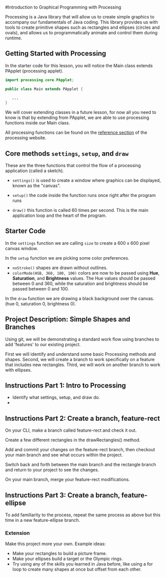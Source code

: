 #Introduction to Graphical Programming with Processing

Processing is a Java library that will allow us to create simple 
graphics to accompany our fundamentals of Java coding. 
This library provides us with tools to create primitive shapes such
as rectangles and ellipses (circles and ovals), and allows us to 
programmatically animate and control them during runtime.

## Getting Started with Processing
 In the starter code for this lesson, you will notice the Main class
 extends PApplet (processing applet). 
 
 ```java
import processing.core.PApplet;

public class Main extends PApplet {
    
    ...
}
```
 
 We will cover extending classes
 in a future lesson, for now all you need to know is that by
 extending from PApplet, we are able to use processing functions
 inside our Main class.
 
 All processing functions can be found on the 
 [reference section](https://www.processing.org/reference) of
 the processing website.
 
 ## Core methods `settings`, `setup`, and `draw`
 
 These are the three functions that control the flow of a processing
 application (called a sketch).
 
 * `settings()` is used to create a window where graphics can be 
 displayed, known as the "canvas".
 
 * `setup()` the code inside the function runs once right after the 
 program runs
 
 * `draw()` this function is called 60 times per second. This is 
 the main application loop and the heart of the program.
 
 ## Starter Code
 
 In the `settings` function we are calling `size` to create a 600
 x 600 pixel canvas window.
 
 In the `setup` function we are picking some color preferences.
 
 - `noStroke()` shapes are drawn without outlines.
 - `colorMode(HSB, 360, 100, 100)` colors are now to be passed using 
 **Hue**, **Saturation**, and **Brightness** values. The Hue values should be passed
between 0 and 360, while the saturation and brightness should be passed
between 0 and 100.
 
 In the `draw` function we are drawing a black background over 
 the canvas. (hue 0, saturation 0, brightness 0).
 
 ## Project Description: Simple Shapes and Branches
 
Using git, we will be demonstrating a standard work flow using
branches to add 'features' to our existing project.

First we will identify and understand some basic Processing
methods and shapes. Second, we will create a branch to work
specifically on a feature that includes new rectangles.
Third, we will work on another branch to work with ellipses.
 
 ## Instructions Part 1: Intro to Processing
 
- Identify what settings, setup, and draw do. 
- 
 
 ## Instructions Part 2: Create a branch, feature-rect
 
On your CLI, make a branch called feature-rect and check it out.

Create a few different rectangles in the drawRectangles() method.

Add and commit your changes on the feature-rect branch, then
checkout your main branch and see what occurs within the project.

Switch back and forth between the main branch and the rectangle branch
and return to your project to see the changes.

On your main branch, merge your feature-rect modifications.


## Instructions Part 3: Create a branch, feature-ellipse

To add familiarity to the process, repeat the same process as above
but this time in a new feature-ellipse branch.



### Extension

Make this project more your own. Example ideas:

- Make your rectangles to build a picture frame.
- Make your ellipses build a target or the Olympic rings.
- Try using any of the skills you learned in Java before, like using 
a for loop to create many shapes at once but offset from each other.